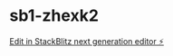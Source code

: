 # sb1-zhexk2

[Edit in StackBlitz next generation editor ⚡️](https://stackblitz.com/~/github.com/jadaliha/sb1-zhexk2)